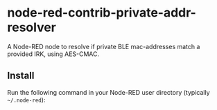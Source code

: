 # node-red-contrib-private-addr-resolver

A Node-RED node to resolve if private BLE mac-addresses match a provided IRK, using AES-CMAC.

## Install
Run the following command in your Node-RED user directory (typically `~/.node-red`):
